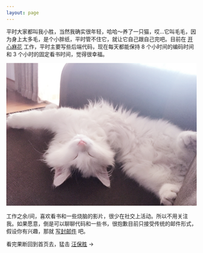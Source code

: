 ```yaml
---
layout: page
---
```


平时大家都叫我小胜，当然我确实很年轻，哈哈～养了一只猫，哎...它叫毛毛，因为身上太多毛，是个小胖纸，平时管不住它，就让它自己跟自己完吧。目前在 <a href="http://kaixinmahua.com.cn/" target='_blank'>开心麻花</a> 工作，平时主要写些后端代码，现在每天都能保持 8 个小时间的编码时间和 3 个小时的固定看书时间，觉得很幸福。

![cat](/media/files/config/cat.JPG)

工作之余/间，喜欢看书和一些烧脑的影片，很少在社交上活动。所以不用关注我。如果愿意，倒是可以聊聊代码和一些书，很抱歉目前只接受传统的邮件形式，假设你有兴趣，那就 <a href="mailto:sheng@websay.me" target='_blank'>写封邮件</a> 吧。

看完果断回到首页去，猛击 [汪保胜](http://websay.me/) →
